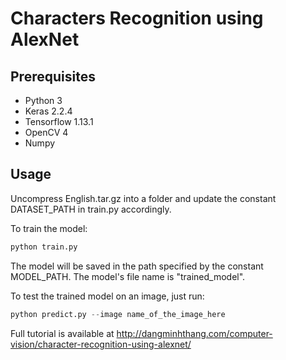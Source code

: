 # Characters Recognition using AlexNet

## Prerequisites

<ul>
<li>Python 3</li>
<li>Keras 2.2.4</li>
<li>Tensorflow 1.13.1</li>
<li>OpenCV 4</li>
<li>Numpy</li>
</ul>

## Usage

Uncompress English.tar.gz into a folder and update the constant DATASET_PATH in train.py accordingly.

To train the model:

```Python
python train.py
```

The model will be saved in the path specified by the constant MODEL_PATH. The model's file name is "trained_model".

To test the trained model on an image, just run:

```python
python predict.py --image name_of_the_image_here
```

Full tutorial is available at http://dangminhthang.com/computer-vision/character-recognition-using-alexnet/
